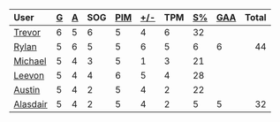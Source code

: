 | User | [G](https://github.com/llevasseur/world-juniors-2022/blob/master/STANDINGS.md#goals) | [A](https://github.com/llevasseur/world-juniors-2022/blob/master/STANDINGS.md#assists) | SOG | [PIM](https://github.com/llevasseur/world-juniors-2022/blob/master/STANDINGS.md#penalties-in-minutes) | [+/-](https://github.com/llevasseur/world-juniors-2022/blob/master/STANDINGS.md#plus--minus) | TPM | [S%](https://github.com/llevasseur/world-juniors-2022/blob/master/STANDINGS.md#save-percentage) | [GAA](https://github.com/llevasseur/world-juniors-2022/blob/master/STANDINGS.md#goals-against-average) | Total |
| :--- | ---- | ---- | ---- | ---- | ---- | ---- | ---- | ---- |  -----: |
| [Trevor](https://github.com/llevasseur/world-juniors-2022/blob/master/ROSTERS.md#Trevor) | 6 | 5 | 6 | 5 | 4 | 6 | 32 |
| [Rylan](https://github.com/llevasseur/world-juniors-2022/blob/master/ROSTERS.md#Rylan) | 5 | 6 | 5 | 5 | 6 | 5 | 6 | 6 | 44 |
| [Michael](https://github.com/llevasseur/world-juniors-2022/blob/master/ROSTERS.md#Michael) | 5 | 4 | 3 | 5 | 1 | 3 | 21 |
| [Leevon](https://github.com/llevasseur/world-juniors-2022/blob/master/ROSTERS.md#Leevon) | 5 | 4 | 4 | 6 | 5 | 4 | 28 |
| [Austin](https://github.com/llevasseur/world-juniors-2022/blob/master/ROSTERS.md#Austin) | 5 | 4 | 2 | 5 | 4 | 2 | 22 |
| [Alasdair](https://github.com/llevasseur/world-juniors-2022/blob/master/ROSTERS.md#Alasdair) | 5 | 4 | 2 | 5 | 4 | 2 | 5 | 5 | 32 |
